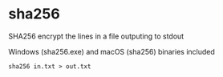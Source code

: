 # sha256
SHA256 encrypt the lines in a file outputing to stdout

Windows (sha256.exe) and macOS (sha256) binaries included

```
sha256 in.txt > out.txt
```
